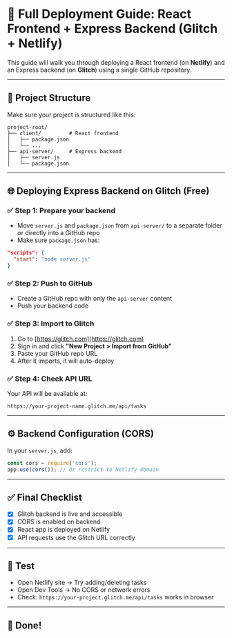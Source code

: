 # 🚀 Full Deployment Guide: React Frontend + Express Backend (Glitch + Netlify)

This guide will walk you through deploying a React frontend (on **Netlify**) and an Express backend (on **Glitch**) using a single GitHub repository.

---
## 📁 Project Structure

Make sure your project is structured like this:

```
project-root/
├── client/         # React frontend
│   ├── package.json
│   └── ...
├── api-server/     # Express backend
│   ├── server.js
│   └── package.json
```

---
## 🌐 Deploying Express Backend on Glitch (Free)

### ✅ Step 1: Prepare your backend
- Move `server.js` and `package.json` from `api-server/` to a separate folder or directly into a GitHub repo
- Make sure `package.json` has:

```json
"scripts": {
  "start": "node server.js"
}
```

### ✅ Step 2: Push to GitHub
- Create a GitHub repo with only the `api-server` content
- Push your backend code

### ✅ Step 3: Import to Glitch
1. Go to [https://glitch.com](https://glitch.com)
2. Sign in and click **"New Project > Import from GitHub"**
3. Paste your GitHub repo URL
4. After it imports, it will auto-deploy

### ✅ Step 4: Check API URL
Your API will be available at:
```
https://your-project-name.glitch.me/api/tasks
```

---

## ⚙️ Backend Configuration (CORS)
In your `server.js`, add:

```js
const cors = require('cors');
app.use(cors()); // Or restrict to Netlify domain
```

---
## ✅ Final Checklist

- [x] Glitch backend is live and accessible
- [x] CORS is enabled on backend
- [x] React app is deployed on Netlify
- [x] API requests use the Glitch URL correctly

---

## 🧪 Test
- Open Netlify site → Try adding/deleting tasks
- Open Dev Tools → No CORS or network errors
- Check: `https://your-project.glitch.me/api/tasks` works in browser

---

## 🎉 Done!
